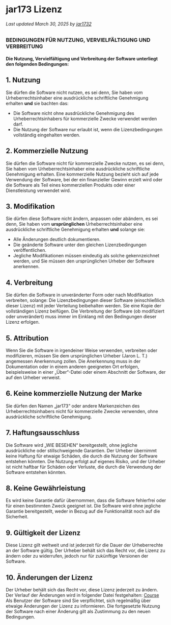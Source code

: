 # jar173 Lizenz

###### Last updated March 30, 2025 by [jar1732](https://www.github.com/jar173)

### BEDINGUNGEN FÜR NUTZUNG, VERVIELFÄLTIGUNG UND VERBREITUNG

#### Die Nutzung, Vervielfältigung und Verbreitung der Software unterliegt den folgenden Bedingungen:

## 1. Nutzung

Sie dürfen die Software nicht nutzen, es sei denn, Sie haben vom Urheberrechtsinhaber eine ausdrückliche schriftliche Genehmigung erhalten **und** sie bachten das:
- Die Software nicht ohne ausdrückliche Genehmigung des Urheberrechtsinhabers für kommerzielle Zwecke verwendet werden darf.
- Die Nutzung der Software nur erlaubt ist, wenn die Lizenzbedingungen vollständig eingehalten werden.

## 2. Kommerzielle Nutzung

Sie dürfen die Software nicht für kommerzielle Zwecke nutzen, es sei denn, Sie haben vom Urheberrechtsinhaber eine ausdrückliche schriftliche Genehmigung erhalten.
Eine kommerzielle Nutzung bezieht sich auf jede Verwendung der Software, bei der ein finanzieller Gewinn erzielt wird oder die Software als Teil eines kommerziellen Produkts oder einer Dienstleistung verwendet wird.

## 3. Modifikation

Sie dürfen diese Software nicht ändern, anpassen oder abändern, es sei denn, Sie haben vom **ursprünglichen** Urheberrechtsinhaber eine ausdrückliche schriftliche Genehmigung erhalten **und**
solange sie:
- Alle Änderungen deutlich dokumentieren.
- Die geänderte Software unter den gleichen Lizenzbedingungen veröffentlichen.
- Jegliche Modifikationen müssen eindeutig als solche gekennzeichnet werden, und Sie müssen den ursprünglichen Urheber der Software anerkennen.

## 4. Verbreitung

Sie dürfen die Software in unveränderter Form oder nach Modifikation verbreiten, solange:
Die Lizenzbedingungen dieser Software (einschließlich dieser Lizenz) mit jeder Verteilung beibehalten werden.
Sie eine Kopie der vollständigen Lizenz beifügen.
Die Verbreitung der Software (ob modifiziert oder unverändert) muss immer im Einklang mit den Bedingungen dieser Lizenz erfolgen.

## 5. Attribution

Wenn Sie die Software in irgendeiner Weise verwenden, verbreiten oder modifizieren, müssen Sie dem ursprünglichen Urheber (Jaron L. T.) angemessen Anerkennung zollen.
Die Anerkennung muss in der Dokumentation oder in einem anderen geeigneten Ort erfolgen, beispielsweise in einer „Über“-Datei oder einem Abschnitt der Software, der auf den Urheber verweist.

## 6. Keine kommerzielle Nutzung der Marke

Sie dürfen den Namen „jar173“ oder andere Markenzeichen des Urheberrechtsinhabers nicht für kommerzielle Zwecke verwenden, ohne ausdrückliche schriftliche Genehmigung.

## 7. Haftungsausschluss

Die Software wird „WIE BESEHEN“ bereitgestellt, ohne jegliche ausdrückliche oder stillschweigende Garantien.
Der Urheber übernimmt keine Haftung für etwaige Schäden, die durch die Nutzung der Software entstehen könnten.
Die Nutzung erfolgt auf eigenes Risiko, und der Urheber ist nicht haftbar für Schäden oder Verluste, die durch die Verwendung der Software entstehen könnten.

## 8. Keine Gewährleistung

Es wird keine Garantie dafür übernommen, dass die Software fehlerfrei oder für einen bestimmten Zweck geeignet ist.
Die Software wird ohne jegliche Garantie bereitgestellt, weder in Bezug auf die Funktionalität noch auf die Sicherheit.

## 9. Gültigkeit der Lizenz

Diese Lizenz gilt weltweit und ist jederzeit für die Dauer der Urheberrechte an der Software gültig.
Der Urheber behält sich das Recht vor, die Lizenz zu ändern oder zu widerrufen, jedoch nur für zukünftige Versionen der Software.

## 10. Änderungen der Lizenz

Der Urheber behält sich das Recht vor, diese Lizenz jederzeit zu ändern.
Der Verlauf der Änderungen wird in folgender Datei festgehalten: [Course]([https://www.github.com/jar173](https://github.com/jar173/jar173-License/blob/main/course.md))
Als Benutzer der Software sind Sie verpflichtet, sich regelmäßig über etwaige Änderungen der Lizenz zu informieren. Die fortgesetzte Nutzung der Software nach einer Änderung gilt als Zustimmung zu den neuen Bedingungen.

